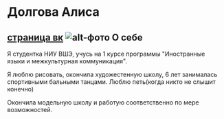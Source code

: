# Долгова Алиса
[страница вк](https://vk.com/id358333324)
![alt-фото](https://pp.userapi.com/c836327/v836327324/442b7/YhfTnOuU8rA.jpg "Необязательный титул")
О себе
---------------------------
Я студентка НИУ ВШЭ, учусь на 1 курсе программы "Иностранные языки и межкультурная коммуникация".

Я люблю рисовать, окончила художестенную школу, 6 лет занималась спортивными бальными танцами. Люблю петь(когда никто не слышит конечно)

Окончила модельную школу и работую соответственно по мере возможностей.
